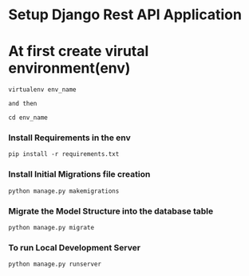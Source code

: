 # Setup Django Rest API Application
# At first create virutal environment(env)
```
virtualenv env_name

and then 

cd env_name
```

### Install Requirements in the env

```
pip install -r requirements.txt
```

### Install Initial Migrations file creation

```
python manage.py makemigrations

```

### Migrate the Model Structure into the database table

```
python manage.py migrate

```

### To run Local Development Server

```
python manage.py runserver

```
